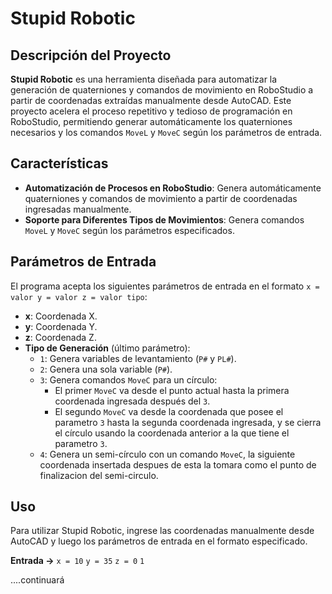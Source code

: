 # Stupid Robotic

## Descripción del Proyecto

**Stupid Robotic** es una herramienta diseñada para automatizar la generación de quaterniones y comandos de movimiento en RoboStudio a partir de coordenadas extraídas manualmente desde AutoCAD. Este proyecto acelera el proceso repetitivo y tedioso de programación en RoboStudio, permitiendo generar automáticamente los quaterniones necesarios y los comandos `MoveL` y `MoveC` según los parámetros de entrada.

## Características

- **Automatización de Procesos en RoboStudio**: Genera automáticamente quaterniones y comandos de movimiento a partir de coordenadas ingresadas manualmente.
- **Soporte para Diferentes Tipos de Movimientos**: Genera comandos `MoveL` y `MoveC` según los parámetros especificados.

## Parámetros de Entrada

El programa acepta los siguientes parámetros de entrada en el formato `x = valor y = valor z = valor tipo`:

- **x**: Coordenada X.
- **y**: Coordenada Y.
- **z**: Coordenada Z.
- **Tipo de Generación** (último parámetro):
  - `1`: Genera variables de levantamiento (`P#` y `PL#`).
  - `2`: Genera una sola variable (`P#`).
  - `3`: Genera comandos `MoveC` para un círculo:
    - El primer `MoveC` va desde el punto actual hasta la primera coordenada ingresada después del `3`.
    - El segundo `MoveC` va desde la coordenada que posee el parametro `3` hasta la segunda coordenada ingresada, y se cierra el círculo usando la coordenada anterior a la que tiene el parametro `3`.
  - `4`: Genera un semi-círculo con un comando `MoveC`, la siguiente coordenada insertada despues de esta la tomara como el punto de finalizacion del semi-circulo.

## Uso

Para utilizar Stupid Robotic, ingrese las coordenadas manualmente desde AutoCAD y luego los parámetros de entrada en el formato especificado. 

**Entrada  →** `x = 10` `y = 35` `z = 0` `1`

....continuará 
